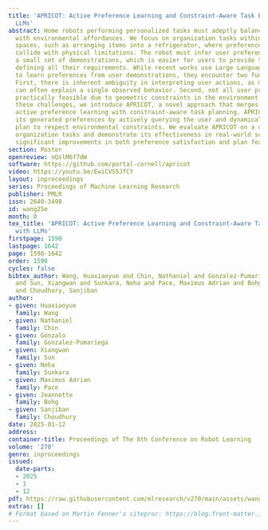 ```yaml
---
title: 'APRICOT: Active Preference Learning and Constraint-Aware Task Planning with
  LLMs'
abstract: Home robots performing personalized tasks must adeptly balance user preferences
  with environmental affordances. We focus on organization tasks within constrained
  spaces, such as arranging items into a refrigerator, where preferences for placement
  collide with physical limitations. The robot must infer user preferences based on
  a small set of demonstrations, which is easier for users to provide than extensively
  defining all their requirements. While recent works use Large Language Models (LLMs)
  to learn preferences from user demonstrations, they encounter two fundamental challenges.
  First, there is inherent ambiguity in interpreting user actions, as multiple preferences
  can often explain a single observed behavior. Second, not all user preferences are
  practically feasible due to geometric constraints in the environment. To address
  these challenges, we introduce APRICOT, a novel approach that merges LLM-based Bayesian
  active preference learning with constraint-aware task planning. APRICOT refines
  its generated preferences by actively querying the user and dynamically adapts its
  plan to respect environmental constraints. We evaluate APRICOT on a dataset of diverse
  organization tasks and demonstrate its effectiveness in real-world scenarios, showing
  significant improvements in both preference satisfaction and plan feasibility.
section: Poster
openreview: nQslM6f7dW
software: https://github.com/portal-cornell/apricot
video: https://youtu.be/EwiCVS5JfCY
layout: inproceedings
series: Proceedings of Machine Learning Research
publisher: PMLR
issn: 2640-3498
id: wang25e
month: 0
tex_title: 'APRICOT: Active Preference Learning and Constraint-Aware Task Planning
  with LLMs'
firstpage: 1590
lastpage: 1642
page: 1590-1642
order: 1590
cycles: false
bibtex_author: Wang, Huaxiaoyue and Chin, Nathaniel and Gonzalez-Pumariega, Gonzalo
  and Sun, Xiangwan and Sunkara, Neha and Pace, Maximus Adrian and Bohg, Jeannette
  and Choudhury, Sanjiban
author:
- given: Huaxiaoyue
  family: Wang
- given: Nathaniel
  family: Chin
- given: Gonzalo
  family: Gonzalez-Pumariega
- given: Xiangwan
  family: Sun
- given: Neha
  family: Sunkara
- given: Maximus Adrian
  family: Pace
- given: Jeannette
  family: Bohg
- given: Sanjiban
  family: Choudhury
date: 2025-01-12
address:
container-title: Proceedings of The 8th Conference on Robot Learning
volume: '270'
genre: inproceedings
issued:
  date-parts:
  - 2025
  - 1
  - 12
pdf: https://raw.githubusercontent.com/mlresearch/v270/main/assets/wang25e/wang25e.pdf
extras: []
# Format based on Martin Fenner's citeproc: https://blog.front-matter.io/posts/citeproc-yaml-for-bibliographies/
---
```

